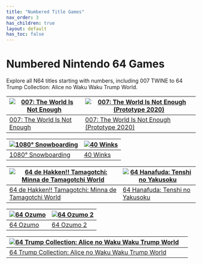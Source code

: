 ```yaml
---
title: "Numbered Title Games"
nav_order: 3
has_children: true
layout: default
has_toc: false
---
```


# Numbered Nintendo 64 Games

Explore all N64 titles starting with numbers, including 007 TWINE to 64 Trump Collection: Alice no Waku Waku Trump World.

| [![007: The World Is Not Enough](https://www.n64gamespedia.com/wp-content/uploads/2024/01/The_World_Is_Not_Enough_Coverart1.png)](007-the-world-is-not-enough) | [![007: The World Is Not Enough (Prototype 2020)](https://www.project64-legacy.com/data/uploads/RDX/TWINE_%28Prototype_2020_Release%29.png)](007-the-world-is-not-enough-prototype-2020) |
|---|---|
| [007: The World Is Not Enough](007-the-world-is-not-enough) | [007: The World Is Not Enough (Prototype 2020)](007-the-world-is-not-enough-prototype-2020) |

| [![1080° Snowboarding](https://www.n64gamespedia.com/wp-content/uploads/2024/01/1080_Snowboarding_Coverart1.png)](1080-snowboarding) | [![40 Winks](https://www.n64gamespedia.com/wp-content/uploads/2024/01/40_Winks_Coverart1.png)](40-winks) |
|---|---|
| [1080° Snowboarding](1080-snowboarding) | [40 Winks](40-winks) |

| [![64 de Hakken!! Tamagotchi: Minna de Tamagotchi World](https://www.n64gamespedia.com/wp-content/uploads/2024/01/64_de_Hakken_Tamagotchi_Coverart1.png)](64-de-hakken-tamagotchi) | [![64 Hanafuda: Tenshi no Yakusoku](https://www.n64gamespedia.com/wp-content/uploads/2024/01/64_Hanafuda_Coverart1.png)](64-hanafuda) |
|---|---|
| [64 de Hakken!! Tamagotchi: Minna de Tamagotchi World](64-de-hakken-tamagotchi) | [64 Hanafuda: Tenshi no Yakusoku](64-hanafuda) |

| [![64 Ozumo](https://www.n64gamespedia.com/wp-content/uploads/2024/01/64_Ozumo_Coverart1.png)](64-ozumo) | [![64 Ozumo 2](https://www.n64gamespedia.com/wp-content/uploads/2024/01/64_Ozumo_2_Coverart1.png)](64-ozumo-2) |
|---|---|
| [64 Ozumo](64-ozumo) | [64 Ozumo 2](64-ozumo-2) |

| [![64 Trump Collection: Alice no Waku Waku Trump World](https://www.n64gamespedia.com/wp-content/uploads/2024/01/64_Trump_Collection_Coverart1.png)](64-trump-collection) |  |
|---|---|
| [64 Trump Collection: Alice no Waku Waku Trump World](64-trump-collection) |  |


